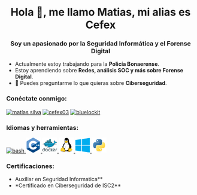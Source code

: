 <h1 align="center">Hola 👋, me llamo Matias, mi alias es Cefex</h1>
<h3 align="center">Soy un apasionado por la Seguridad Informática y el Forense Digital</h3>

- Actualmente estoy trabajando para la **Policía Bonaerense**.
- Estoy aprendiendo sobre **Redes, análisis SOC y más sobre Forense Digital**.
- 💬 Puedes preguntarme lo que quieras sobre **Ciberseguridad**.

<h3 align="left">Conéctate conmigo:</h3>
<p align="left">
  <a href="https://linkedin.com/in/matías-silva" target="_blank"><img align="center" src="https://raw.githubusercontent.com/rahuldkjain/github-profile-readme-generator/master/src/images/icons/Social/linked-in-alt.svg" alt="matías silva" height="30" width="40" /></a>
  <a href="https://instagram.com/cefex03" target="_blank"><img align="center" src="https://raw.githubusercontent.com/rahuldkjain/github-profile-readme-generator/master/src/images/icons/Social/instagram.svg" alt="cefex03" height="30" width="40" /></a>
  <a href="https://www.youtube.com/c/bluelockit" target="_blank"><img align="center" src="https://raw.githubusercontent.com/rahuldkjain/github-profile-readme-generator/master/src/images/icons/Social/youtube.svg" alt="bluelockit" height="30" width="40" /></a>
</p>

<h3 align="left">Idiomas y herramientas:</h3>
<p align="left">
  <a href="https://www.gnu.org/software/bash/" target="_blank" rel="noreferrer"> <img src="https://www.vectorlogo.zone/logos/gnu_bash/gnu_bash-icon.svg" alt="bash" height="40" width="40"/> </a>
  <a href="https://www.w3schools.com/cpp/" target="_blank" rel="noreferrer"> <img src="https://raw.githubusercontent.com/devicons/devicon/master/icons/cplusplus/cplusplus-original.svg" alt="cplusplus" height="40" width="40"/> </a>
  <a href="https://www.docker.com/" target="_blank" rel="noreferrer"> <img src="https://raw.githubusercontent.com/devicons/devicon/master/icons/docker/docker-original-wordmark.svg" alt="docker" height="40" width="40"/> </a>
  <a href="https://www.linux.org/" target="_blank" rel="noreferrer"> <img src="https://raw.githubusercontent.com/devicons/devicon/master/icons/linux/linux-original.svg" alt="linux" height="40" width="40"/> </a>
  <a href="https://www.microsoft.com/" target="_blank" rel="noreferrer"> <img src="https://raw.githubusercontent.com/devicons/devicon/master/icons/windows8/windows8-original.svg" alt="windows" height="40" width="40"/> </a>
  <a href="https://www.python.org" target="_blank" rel="noreferrer"> <img src="https://raw.githubusercontent.com/devicons/devicon/master/icons/python/python-original.svg" alt="python" height="40" width="40"/> </a>
</p>

<h3 align="left">Certificaciones:</h3>
<ul>
  <li>Auxiliar en Seguridad Informatica**</li>
  <li>*Certificado en Ciberseguridad de ISC2**</li>
</ul>
